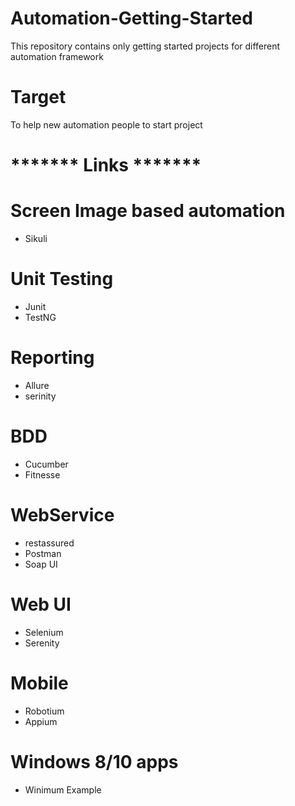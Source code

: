 # Automation-Getting-Started
This repository contains only getting started projects for different automation framework

# Target 
To help new automation people to start project 

# ******* Links ******* 

# Screen Image based automation 
- Sikuli

# Unit Testing 
- Junit
- TestNG

# Reporting 
- Allure
- serinity

# BDD 
- Cucumber
- Fitnesse

# WebService 
- restassured
- Postman
- Soap UI

# Web UI
- Selenium
- Serenity

# Mobile
- Robotium
- Appium

# Windows 8/10 apps
 - Winimum Example 
